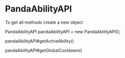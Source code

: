 # PandaAbilityAPI

To get all methods create a new object

PandaAbilityAPI pandaAbilityAPI = new PandaAbilityAPI();

pandaAbilityAPI#getActiveAbility()

pandaAbilityAPI#getGlobalCooldown()
